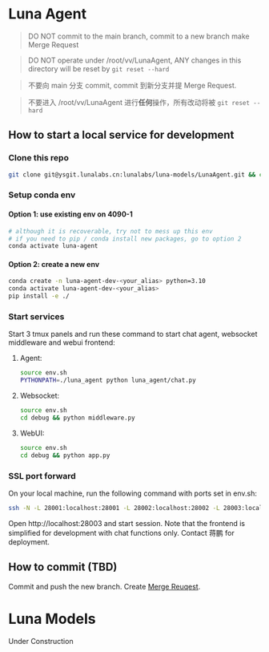 # Luna Agent

> DO NOT commit to the main branch, commit to a new branch make Merge Request

> DO NOT operate under /root/vv/LunaAgent, ANY changes in this directory will be reset by `git reset --hard`

> 不要向 main 分支 commit, commit 到新分支并提 Merge Request.

> 不要进入 /root/vv/LunaAgent 进行**任何**操作，所有改动将被 `git reset --hard`


## How to start a local service for development

### Clone this repo

```bash
git clone git@ysgit.lunalabs.cn:lunalabs/luna-models/LunaAgent.git && cd LunaAgent
```

### Setup conda env

#### Option 1: use existing env on 4090-1


```bash
# although it is recoverable, try not to mess up this env
# if you need to pip / conda install new packages, go to option 2
conda activate luna-agent
```


#### Option 2: create a new env

```bash
conda create -n luna-agent-dev-<your_alias> python=3.10
conda activate luna-agent-dev-<your_alias>
pip install -e ./
```

### Start services

Start 3 tmux panels and run these command to start chat agent, websocket middleware and webui frontend:

1. Agent:
    ```bash
    source env.sh
    PYTHONPATH=./luna_agent python luna_agent/chat.py
    ```
2. Websocket:
    ```bash
    source env.sh
    cd debug && python middleware.py
    ```

3. WebUI:
    ```bash
    source env.sh
    cd debug && python app.py
    ```

### SSL port forward

On your local machine, run the following command with ports set in env.sh:
```bash
ssh -N -L 28001:localhost:28001 -L 28002:localhost:28002 -L 28003:localhost:28003 4090-1
```

Open http://localhost:28003 and start session. Note that the frontend is simplified for development with chat functions only. Contact 蒋鹏 for deployment.


## How to commit (TBD)

Commit and push the new branch. Create [Merge Reuqest](https://ysgit.lunalabs.cn/lunalabs/luna-models/LunaAgent/-/merge_requests).


# Luna Models

Under Construction